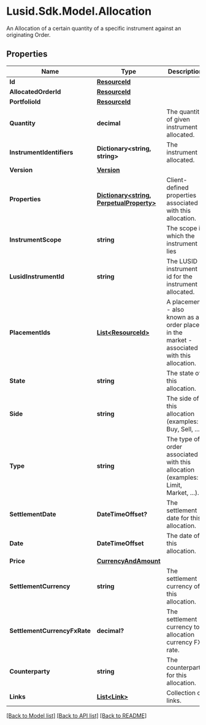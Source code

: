 # Lusid.Sdk.Model.Allocation
An Allocation of a certain quantity of a specific instrument against an originating  Order.

## Properties

Name | Type | Description | Notes
------------ | ------------- | ------------- | -------------
**Id** | [**ResourceId**](ResourceId.md) |  | 
**AllocatedOrderId** | [**ResourceId**](ResourceId.md) |  | 
**PortfolioId** | [**ResourceId**](ResourceId.md) |  | 
**Quantity** | **decimal** | The quantity of given instrument allocated. | 
**InstrumentIdentifiers** | **Dictionary&lt;string, string&gt;** | The instrument allocated. | 
**Version** | [**Version**](Version.md) |  | [optional] 
**Properties** | [**Dictionary&lt;string, PerpetualProperty&gt;**](PerpetualProperty.md) | Client-defined properties associated with this allocation. | [optional] 
**InstrumentScope** | **string** | The scope in which the instrument lies | [optional] 
**LusidInstrumentId** | **string** | The LUSID instrument id for the instrument allocated. | 
**PlacementIds** | [**List&lt;ResourceId&gt;**](ResourceId.md) | A placement - also known as an order placed in the market - associated with this allocation. | [optional] 
**State** | **string** | The state of this allocation. | [optional] 
**Side** | **string** | The side of this allocation (examples: Buy, Sell, ...). | [optional] 
**Type** | **string** | The type of order associated with this allocation (examples: Limit, Market, ...). | [optional] 
**SettlementDate** | **DateTimeOffset?** | The settlement date for this allocation. | [optional] 
**Date** | **DateTimeOffset** | The date of this allocation. | [optional] 
**Price** | [**CurrencyAndAmount**](CurrencyAndAmount.md) |  | [optional] 
**SettlementCurrency** | **string** | The settlement currency of this allocation. | [optional] 
**SettlementCurrencyFxRate** | **decimal?** | The settlement currency to allocation currency FX rate. | [optional] 
**Counterparty** | **string** | The counterparty for this allocation. | [optional] 
**Links** | [**List&lt;Link&gt;**](Link.md) | Collection of links. | [optional] 

[[Back to Model list]](../README.md#documentation-for-models) [[Back to API list]](../README.md#documentation-for-api-endpoints) [[Back to README]](../README.md)

